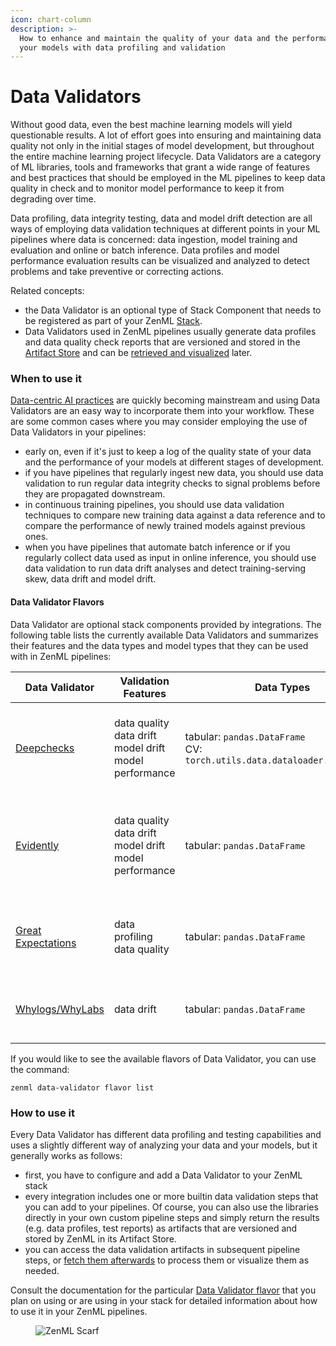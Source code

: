 ```yaml
---
icon: chart-column
description: >-
  How to enhance and maintain the quality of your data and the performance of
  your models with data profiling and validation
---
```


# Data Validators

Without good data, even the best machine learning models will yield questionable results. A lot of effort goes into ensuring and maintaining data quality not only in the initial stages of model development, but throughout the entire machine learning project lifecycle. Data Validators are a category of ML libraries, tools and frameworks that grant a wide range of features and best practices that should be employed in the ML pipelines to keep data quality in check and to monitor model performance to keep it from degrading over time.

Data profiling, data integrity testing, data and model drift detection are all ways of employing data validation techniques at different points in your ML pipelines where data is concerned: data ingestion, model training and evaluation and online or batch inference. Data profiles and model performance evaluation results can be visualized and analyzed to detect problems and take preventive or correcting actions.

Related concepts:

* the Data Validator is an optional type of Stack Component that needs to be registered as part of your ZenML [Stack](broken-reference).
* Data Validators used in ZenML pipelines usually generate data profiles and data quality check reports that are versioned and stored in the [Artifact Store](../artifact-stores/artifact-stores.md) and can be [retrieved and visualized](broken-reference) later.

### When to use it

[Data-centric AI practices](https://blog.zenml.io/data-centric-mlops/) are quickly becoming mainstream and using Data Validators are an easy way to incorporate them into your workflow. These are some common cases where you may consider employing the use of Data Validators in your pipelines:

* early on, even if it's just to keep a log of the quality state of your data and the performance of your models at different stages of development.
* if you have pipelines that regularly ingest new data, you should use data validation to run regular data integrity checks to signal problems before they are propagated downstream.
* in continuous training pipelines, you should use data validation techniques to compare new training data against a data reference and to compare the performance of newly trained models against previous ones.
* when you have pipelines that automate batch inference or if you regularly collect data used as input in online inference, you should use data validation to run data drift analyses and detect training-serving skew, data drift and model drift.

#### Data Validator Flavors

Data Validator are optional stack components provided by integrations. The following table lists the currently available Data Validators and summarizes their features and the data types and model types that they can be used with in ZenML pipelines:

| Data Validator                              | Validation Features                                                   | Data Types                                                                                               | Model Types                                                                                   | Notes                                                                                               | Flavor/Integration   |
| ------------------------------------------- | --------------------------------------------------------------------- | -------------------------------------------------------------------------------------------------------- | --------------------------------------------------------------------------------------------- | --------------------------------------------------------------------------------------------------- | -------------------- |
| [Deepchecks](deepchecks.md)                 | <p>data quality<br>data drift<br>model drift<br>model performance</p> | <p>tabular: <code>pandas.DataFrame</code><br>CV: <code>torch.utils.data.dataloader.DataLoader</code></p> | <p>tabular: <code>sklearn.base.ClassifierMixin</code><br>CV: <code>torch.nn.Module</code></p> | Add Deepchecks data and model validation tests to your pipelines                                    | `deepchecks`         |
| [Evidently](evidently.md)                   | <p>data quality<br>data drift<br>model drift<br>model performance</p> | tabular: `pandas.DataFrame`                                                                              | N/A                                                                                           | Use Evidently to generate a variety of data quality and data/model drift reports and visualizations | `evidently`          |
| [Great Expectations](great-expectations.md) | <p>data profiling<br>data quality</p>                                 | tabular: `pandas.DataFrame`                                                                              | N/A                                                                                           | Perform data testing, documentation and profiling with Great Expectations                           | `great_expectations` |
| [Whylogs/WhyLabs](whylogs.md)               | data drift                                                            | tabular: `pandas.DataFrame`                                                                              | N/A                                                                                           | Generate data profiles with whylogs and upload them to WhyLabs                                      | `whylogs`            |

If you would like to see the available flavors of Data Validator, you can use the command:

```shell
zenml data-validator flavor list
```

### How to use it

Every Data Validator has different data profiling and testing capabilities and uses a slightly different way of analyzing your data and your models, but it generally works as follows:

* first, you have to configure and add a Data Validator to your ZenML stack
* every integration includes one or more builtin data validation steps that you can add to your pipelines. Of course, you can also use the libraries directly in your own custom pipeline steps and simply return the results (e.g. data profiles, test reports) as artifacts that are versioned and stored by ZenML in its Artifact Store.
* you can access the data validation artifacts in subsequent pipeline steps, or [fetch them afterwards](broken-reference) to process them or visualize them as needed.

Consult the documentation for the particular [Data Validator flavor](data-validators.md#data-validator-flavors) that you plan on using or are using in your stack for detailed information about how to use it in your ZenML pipelines.

<figure><img src="https://static.scarf.sh/a.png?x-pxid=f0b4f458-0a54-4fcd-aa95-d5ee424815bc" alt="ZenML Scarf"><figcaption></figcaption></figure>
